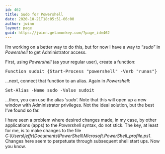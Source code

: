 ```yaml
---
id: 462
title: Sudo for Powershell
date: 2020-10-21T18:05:51-06:00
author: jwinn
layout: page
guid: https://jwinn.getamonkey.com/?page_id=462
---
```

I&#8217;m working on a better way to do this, but for now I have a way to &#8220;_sudo_&#8221; in _Powershell_ to get Administrator access.

First, using _Powershell_ (as your regular user), create a function:

<pre class="EnlighterJSRAW" data-enlighter-language="generic" data-enlighter-theme="" data-enlighter-highlight="" data-enlighter-linenumbers="" data-enlighter-lineoffset="" data-enlighter-title="" data-enlighter-group="">Function sudoit {Start-Process "powershell" -Verb "runas"}</pre>

&#8230;next, connect that function to an alias. Again in _Powershell_:

<pre class="EnlighterJSRAW" data-enlighter-language="generic" data-enlighter-theme="" data-enlighter-highlight="" data-enlighter-linenumbers="" data-enlighter-lineoffset="" data-enlighter-title="" data-enlighter-group="">Set-Alias -Name sudo -Value sudoit</pre>

&#8230;then, you can use the alias &#8216;_sudo_&#8216;. Note that this will open up a new window with Administrator privileges. Not the ideal solution, but the best I&#8217;ve found so far.

I have seen a problem where desired changes made, in my case, by other applications (apps) to the _Powershell_ syntax, do not stick. The key, at least for me, is to make changes to the file _C:\Users\jeffr\Documents\PowerShell\Microsoft.PowerShell_profile.ps1_. Changes here seem to perpetuate through subsequent shell start ups. Now you know.
